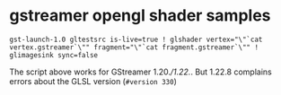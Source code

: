 # gstreamer opengl shader samples

```
gst-launch-1.0 gltestsrc is-live=true ! glshader vertex="\"`cat vertex.gstreamer`\"" fragment="\"`cat fragment.gstreamer`\"" ! glimagesink sync=false
```


The script above works for GStreamer 1.20.*/1.22.*. But 1.22.8 complains errors about the GLSL version (`#version 330`)

